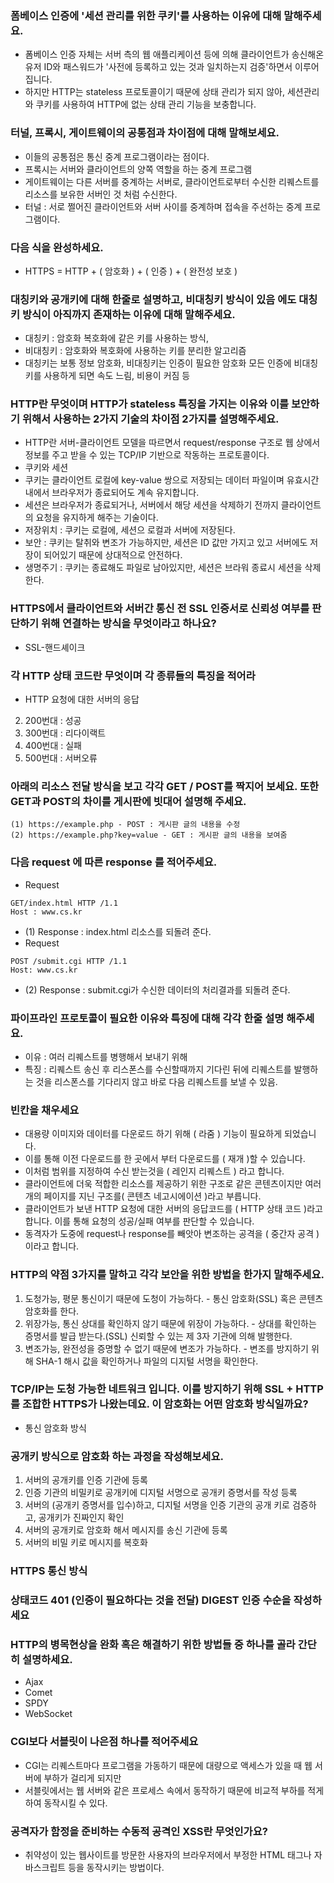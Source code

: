 ### 폼베이스 인증에 '세션 관리를 위한 쿠키'를 사용하는 이유에 대해 말해주세요.
- 폼베이스 인증 자체는 서버 측의 웹 애플리케이션 등에 의해 클라이언트가 송신해온 유저 ID와 패스워드가 '사전에 등록하고 있는 것과 일치하는지 검증'하면서 이루어집니다.
- 하지만 HTTP는 stateless 프로토콜이기 때문에 상태 관리가 되지 않아, 세션관리와 쿠키를 사용하여 HTTP에 없는 상태 관리 기능을 보충합니다.

### 터널, 프록시, 게이트웨이의 공통점과 차이점에 대해 말해보세요.
- 이들의 공통점은 통신 중계 프로그램이라는 점이다.
- 프록시는 서버와 클라이언트의 양쪽 역할을 하는 중계 프로그램
- 게이트웨이는 다른 서버를 중계하는 서버로, 클라이언트로부터 수신한 리퀘스트를 리소스를 보유한 서버인 것 처럼 수신한다.
- 터널 : 서로 쩔어진 클라이언트와 서버 사이를 중계하며 접속을 주선하는 중계 프로그램이다.

### 다음 식을 완성하세요.
- HTTPS = HTTP + ( 암호화 ) + ( 인증 ) + ( 완전성 보호 )

### 대칭키와 공개키에 대해 한줄로 설명하고, 비대칭키 방식이 있음 에도 대칭키 방식이 아직까지 존재하는 이유에 대해 말해주세요.
- 대칭키 : 암호화 복호화에 같은 키를 사용하는 방식,
- 비대칭키 : 암호화와 복호화에 사용하는 키를 분리한 알고리즘
- 대칭키는 보통 정보 암호화, 비대칭키는 인증이 필요한 암호화 모든 인증에 비대칭 키를 사용하게 되면 속도 느림, 비용이 커짐 등

### HTTP란 무엇이며 HTTP가 stateless 특징을 가지는 이유와 이를 보안하기 위해서 사용하는 2가지 기술의 차이점 2가지를 설명해주세요.
- HTTP란 서버-클라이언트 모델을 따르면서 request/response 구조로 웹 상에서 정보를 주고 받을 수 있는 TCP/IP 기반으로 작동하는 프로토콜이다.
- 쿠키와 세션
- 쿠키는 클라이언트 로컬에 key-value 쌍으로 저장되는 데이터 파일이며 유효시간 내에서 브라우저가 종료되어도 계속 유지합니다.
- 세션은 브라우저가 종료되거나, 서버에서 해당 세션을 삭제하기 전까지 클라이언트의 요청을 유지하게 해주는 기술이다.
- 저장위치 : 쿠키는 로컬에, 세션으 로컬과 서버에 저장된다.
- 보안 : 쿠키는 탈취와 변조가 가능하지만, 세션은 ID 값만 가지고 있고 서버에도 저장이 되어있기 때문에 상대적으로 안전하다.
- 생명주기 : 쿠키는 종료해도 파일로 남아있지만, 세션은 브라워 종료시 세션을 삭제 한다.


### HTTPS에서 클라이언트와 서버간 통신 전 SSL 인증서로 신뢰성 여부를 판단하기 위해 연결하는 방식을 무엇이라고 하나요?
- SSL-핸드셰이크

### 각 HTTP 상태 코드란 무엇이며 각 종류들의 특징을 적어라
- HTTP 요청에 대한 서버의 응답
2. 200번대 : 성공
3. 300번대 : 리다이랙트
4. 400번대 : 실패 
5. 500번대 : 서버오류

### 아래의 리소스 전달 방식을 보고 각각 GET / POST를 짝지어 보세요. 또한 GET과 POST의 차이를 게시판에 빗대어 설명해 주세요.
~~~
(1) https://example.php - POST : 게시판 글의 내용을 수정
(2) https://example.php?key=value - GET : 게시판 글의 내용을 보여줌
~~~

### 다음 request 에 따른 response 를 적어주세요.
- Request
~~~
GET/index.html HTTP /1.1
Host : www.cs.kr
~~~
- (1) Response : index.html 리소스를 되돌려 준다.
- Request
~~~
POST /submit.cgi HTTP /1.1
Host: www.cs.kr
~~~
- (2) Response : submit.cgi가 수신한 데이터의 처리결과를 되돌려 준다.


### 파이프라인 프로토콜이 필요한 이유와 특징에 대해 각각 한줄 설명 해주세요.
- 이유 : 여러 리퀘스트를 병행해서 보내기 위해
- 특징 : 리퀘스트 송신 후 리스폰스를 수신할때까지 기다린 뒤에 리퀘스트를 발행하는 것을 리스폰스를 기다리지 않고 바로 다음 리퀘스트를 보낼 수 있음.

<!-- ### 콘텐츠 코딩과 청크 전송 코딩의 차이점을 말하고 본인이 생각하기에 괜찮은 방법을 선택하여 이유를 한줄로 서술하세요.
- 콘텐츠 코딩 : 큰 데이터를 압축하여 전송
- 청크 전송 코딩 : 큰 데이터의 엔티티 바디를 분할하여 전송 -->

### 빈칸을 채우세요
- 대용량 이미지와 데이터를 다운로드 하기 위해 ( 라줌 ) 기능이 필요하게 되었습니다.
- 이를 통해 이전 다운로드를 한 곳에서 부터 다운로드를 ( 재개 )할 수 있습니다.
- 이처럼 범위를 지정하여 수신 받는것을 ( 레인지 리퀘스트 ) 라고 합니다.
- 클라이언트에 더욱 적합한 리소스를 제공하기 위한 구조로 같은 콘텐츠이지만 여러개의 페이지를 지닌 구조를( 콘텐츠 네고시에이션 )라고 부릅니다.
- 클라이언트가 보낸 HTTP 요청에 대한 서버의 응답코드를 ( HTTP 상태 코드 )라고 합니다. 이를 통해 요청의 성공/실패 여부를 판단할 수 있습니다.
- 동격자가 도중에 request나 response를 빼앗아 변조하는 공격을 ( 중간자 공격 )이라고 합니다.

### HTTP의 약점 3가지를 말하고 각각 보안을 위한 방법을 한가지 말해주세요.
1. 도청가능, 평문 통신이기 때문에 도청이 가능하다. - 통신 암호화(SSL) 혹은 콘텐츠 암호화를 한다. 
2. 위장가능, 통신 상대를 확인하지 않기 때문에 위장이 가능하다. - 상대를 확인하는 증명서를 발급 받는다.(SSL) 신뢰할 수 있는 제 3자 기관에 의해 발행한다.
3. 변조가능, 완전성을 증명할 수 없기 때문에 변조가 가능하다. - 변조를 방지하기 위해 SHA-1 해시 값을 확인하거나 파일의 디지털 서명을 확인한다.

### TCP/IP는 도청 가능한 네트워크 입니다. 이를 방지하기 위해 SSL + HTTP 를 조합한 HTTPS가 나왔는데요. 이 암호화는 어떤 암호화 방식일까요?
- 통신 암호화 방식

### 공개키 방식으로 암호화 하는 과정을 작성해보세요.
1. 서버의 공개키를 인증 기관에 등록
2. 인증 기관의 비밀키로 공개키에 디지털 서명으로 공개키 증명서를 작성 등록
3. 서버의 (공개키 증명서를 입수)하고, 디지털 서명을 인증 기관의 공개 키로 검증하고, 공개키가 진짜인지 확인
4. 서버의 공개키로 암호화 해서 메시지를 송신 기관에 등록
5. 서버의 비밀 키로 메시지를 복호화

### HTTPS 통신 방식

### 상태코드 401 (인증이 필요하다는 것을 전달) DIGEST 인증 수순을 작성하세요

### HTTP의 병목현상을 완화 혹은 해결하기 위한 방법들 중 하나를 골라 간단히 설명하세요.
- Ajax
- Comet
- SPDY
- WebSocket

### CGI보다 서블릿이 나은점 하나를 적어주세요
- CGI는 리퀘스트마다 프로그램을 가동하기 때문에 대량으로 액세스가 있을 때 웹 서버에 부하가 걸리게 되지만 
- 서블릿에서는 웹 서버와 같은 프로세스 속에서 동작하기 때문에 비교적 부하를 적게 하여 동작시킬 수 있다.

### 공격자가 함정을 준비하는 수동적 공격인 XSS란 무엇인가요?
- 취약성이 있는 웹사이트를 방문한 사용자의 브라우저에서 부정한 HTML 태그나 자바스크립트 등을 동작시키는 방법이다.
